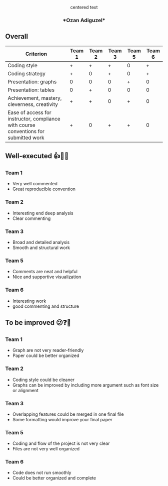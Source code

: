 
<p align="center">centered text</p>

<h3 align="center">*Ozan Adiguzel*</h3>

## Overall

Criterion| Team 1 | Team 2 | Team 3 | Team 5 | Team 6 |
|--------|---|---|---|---|---|
|Coding style| + | + | + | 0 | + |
|Coding strategy| + | 0 | + | 0 | + |
|Presentation: graphs| 0 | 0 | 0 | + | 0 |
|Presentation: tables| 0 | + | 0 | 0 | 0 |
|Achievement, mastery, cleverness, creativity| + | + | 0 | + | 0 |
|Ease of access for instructor, compliance with course conventions for submitted work| + | 0 | + | + | 0 |

## Well-executed :thumbsup::tada::confetti_ball:

### Team 1

* Very well commented
* Great reproducible convention

### Team 2

* Interesting end deep analysis
* Clear commenting

### Team 3

* Broad and detailed analysis
* Smooth and structural work

### Team 5

* Comments are neat and helpful
* Nice and supportive visualization

### Team 6

* Interesting work
* good commenting and structure

## To be improved :confused::question::thought_balloon:

### Team 1

* Graph are not very reader-friendly
* Paper could be better organized

### Team 2

* Coding style could be cleaner
* Graphs can be improved by including more argument such as font size or alignment

### Team 3

* Overlapping features could be merged in one final file
* Some formatting would improve your final paper 

### Team 5

* Coding and flow of the project is not very clear
* Files are not very well organized

### Team 6

* Code does not run smoothly
* Could be better organized and complete
